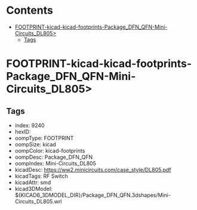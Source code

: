 



Contents
========

* [FOOTPRINT-kicad-kicad-footprints-Package_DFN_QFN-Mini-Circuits_DL805>](#footprint-kicad-kicad-footprints-package_dfn_qfn-mini-circuits_dl805)
	* [Tags](#tags)

# FOOTPRINT-kicad-kicad-footprints-Package_DFN_QFN-Mini-Circuits_DL805>

## Tags

- index: 9240
- hexID: 
- oompType: FOOTPRINT
- oompSize: kicad
- oompColor: kicad-footprints
- oompDesc: Package_DFN_QFN
- oompIndex: Mini-Circuits_DL805
- kicadDesc: https://ww2.minicircuits.com/case_style/DL805.pdf
- kicadTags: RF Switch
- kicadAttr: smd
- kicad3DModel: ${KICAD6_3DMODEL_DIR}/Package_DFN_QFN.3dshapes/Mini-Circuits_DL805.wrl
